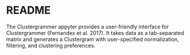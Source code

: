 # README

The Clustergrammer appyter provides a user-friendly interface for Clustergrammer (Fernandex et al. 2017). It takes data as a tab-separated matrix and generates a Clustergram with user-specified normalization, filtering, and clustering preferences.
